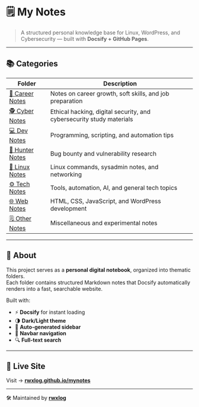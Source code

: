 # 🗒️ My Notes

> A structured personal knowledge base for Linux, WordPress, and Cybersecurity — built with **Docsify + GitHub Pages**.

---

## 📚 Categories

| Folder | Description |
|--------|--------------|
| [💼 Career Notes](/CareerNotes/) | Notes on career growth, soft skills, and job preparation |
| [🕵️ Cyber Notes](/CyberNotes/) | Ethical hacking, digital security, and cybersecurity study materials |
| [💻 Dev Notes](/DevNotes/) | Programming, scripting, and automation tips |
| [🎯 Hunter Notes](/HunterNotes/) | Bug bounty and vulnerability research |
| [🐧 Linux Notes](/LinuxNotes/) | Linux commands, sysadmin notes, and networking |
| [⚙️ Tech Notes](/TechNotes/) | Tools, automation, AI, and general tech topics |
| [🌐 Web Notes](/WebNotes/) | HTML, CSS, JavaScript, and WordPress development |
| [🗒️ Other Notes](/OtherNotes/) | Miscellaneous and experimental notes |

---

## 🧠 About

This project serves as a **personal digital notebook**, organized into thematic folders.  
Each folder contains structured Markdown notes that Docsify automatically renders into a fast, searchable website.

Built with:
- ⚡ **Docsify** for instant loading
- 🌗 **Dark/Light theme**
- 📂 **Auto-generated sidebar**
- 🧭 **Navbar navigation**
- 🔍 **Full-text search**

---

## 🚀 Live Site

Visit → [**rwxlog.github.io/mynotes**](https://rwxlog.github.io/mynotes)

---

🛠 Maintained by [**rwxlog**](https://github.com/rwxlog)
